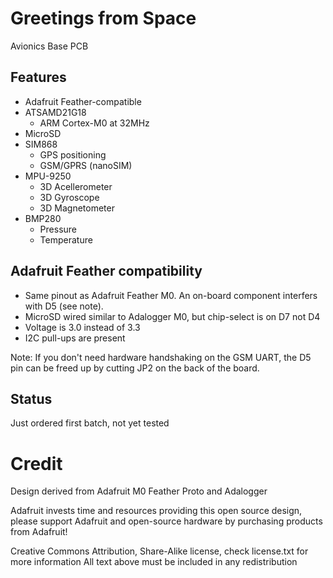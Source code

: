 # Greetings from Space

Avionics Base PCB


## Features 

* Adafruit Feather-compatible
* ATSAMD21G18
  * ARM Cortex-M0 at 32MHz
* MicroSD
* SIM868
  * GPS positioning
  * GSM/GPRS (nanoSIM)
* MPU-9250
  * 3D Acellerometer
  * 3D Gyroscope
  * 3D Magnetometer
* BMP280
  * Pressure
  * Temperature


## Adafruit Feather compatibility

* Same pinout as Adafruit Feather M0. An on-board component interfers with D5 (see note).
* MicroSD wired similar to Adalogger M0, but chip-select is on D7 not D4
* Voltage is 3.0 instead of 3.3
* I2C pull-ups are present

Note: If you don't need hardware handshaking on the GSM UART, the D5 pin can be freed up by cutting JP2 on the back of the board.


## Status

Just ordered first batch, not yet tested

# Credit

Design derived from Adafruit M0 Feather Proto and Adalogger

Adafruit invests time and resources providing this open source design, 
please support Adafruit and open-source hardware by purchasing 
products from Adafruit!

Creative Commons Attribution, Share-Alike license, check license.txt for more information
All text above must be included in any redistribution
